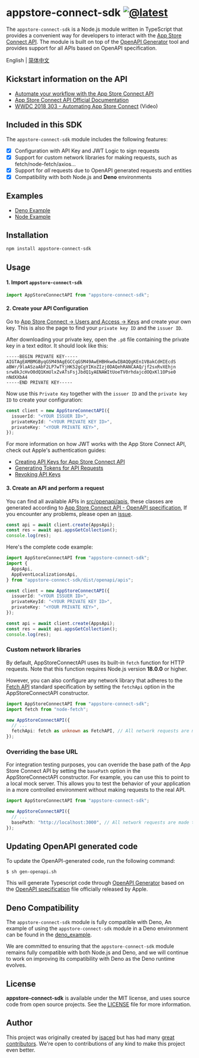 # appstore-connect-sdk [![@latest](https://img.shields.io/npm/v/appstore-connect-sdk.svg)](https://www.npmjs.com/package/appstore-connect-sdk)

The `appstore-connect-sdk` is a Node.js module written in TypeScript that provides a convenient way for developers to interact with the [App Store Connect API](https://developer.apple.com/app-store-connect/api/). The module is built on top of the [OpenAPI Generator](https://openapi-generator.tech/) tool and provides support for all APIs based on OpenAPI specification.

English | [简体中文](https://github.com/isaced/appstore-connect-sdk/blob/main/README_zh.md)

## Kickstart information on the API

- [Automate your workflow with the App Store Connect API](https://developer.apple.com/app-store-connect/api/)
- [App Store Connect API Official Documentation](https://developer.apple.com/documentation/appstoreconnectapi)
- [WWDC 2018 303 - Automating App Store Connect](https://developer.apple.com/videos/play/wwdc2018/303/) (Video)

## Included in this SDK

The `appstore-connect-sdk` module includes the following features:

- [x] Configuration with API Key and JWT Logic to sign requests
- [x] Support for custom network libraries for making requests, such as fetch/node-fetch/axios...
- [x] Support for _all_ requests due to OpenAPI generated requests and entities
- [x] Compatibility with both Node.js and **Deno** environments

## Examples

- [Deno Example](https://github.com/isaced/appstore-connect-sdk/tree/main/deno_example)
- [Node Example](https://github.com/isaced/appstore-connect-sdk/tree/main/node_example)

## Installation

```bash
npm install appstore-connect-sdk
```

## Usage

#### 1. Import `appstore-connect-sdk`

```typescript
import AppStoreConnectAPI from "appstore-connect-sdk";
```

#### 2. Create your API Configuration

Go to [App Store Connect -> Users and Access -> Keys](https://appstoreconnect.apple.com/access/api) and create your own key. This is also the page to find your `private key ID` and the `issuer ID`.

After downloading your private key, open the `.p8` file containing the private key in a text editor. It should look like this:

```
-----BEGIN PRIVATE KEY-----
AIGTAgEAMBMGByqGSM49AgEGCCqGSM49AwEHBHkwdwIBAQQgKEn1VBakCdHIEcdS
aBWr/9laASzaAbF2LP7wTYjHK52gCgYIKoZIzj0DAQehRANCAAQ/jf2sxRvXEhjn
srw8kJcHvO0dQ1KmUlxZvATsFsjJbdQ1yAENAWItUoeTV0rhdajcdOQxKl1OPse0
nNdXXbA4
-----END PRIVATE KEY-----
```

Now use this `Private Key` together with the `issuer ID` and the `private key ID` to create your configuration:

```typescript
const client = new AppStoreConnectAPI({
  issuerId: "<YOUR ISSUER ID>",
  privateKeyId: "<YOUR PRIVATE KEY ID>",
  privateKey: "<YOUR PRIVATE KEY>",
});
```

For more information on how JWT works with the App Store Connect API, check out Apple's authentication guides:

- [Creating API Keys for App Store Connect API](https://developer.apple.com/documentation/appstoreconnectapi/creating_api_keys_for_app_store_connect_api)
- [Generating Tokens for API Requests](https://developer.apple.com/documentation/appstoreconnectapi/generating_tokens_for_api_requests)
- [Revoking API Keys](https://developer.apple.com/documentation/appstoreconnectapi/revoking_api_keys)

#### 3. Create an API and perform a request

You can find all available APIs in [src/openapi/apis](https://github.com/isaced/appstore-connect-sdk/tree/main/src/openapi/apis), these classes are generated according to [App Store Connect API - OpenAPI specification](https://developer.apple.com/sample-code/app-store-connect/app-store-connect-openapi-specification.zip), If you encounter any problems, please open an [issue](https://github.com/isaced/appstore-connect-sdk/issues).

```typescript
const api = await client.create(AppsApi);
const res = await api.appsGetCollection();
console.log(res);
```

Here's the complete code example:

```typescript
import AppStoreConnectAPI from "appstore-connect-sdk";
import {
  AppsApi,
  AppEventLocalizationsApi,
} from "appstore-connect-sdk/dist/openapi/apis";

const client = new AppStoreConnectAPI({
  issuerId: "<YOUR ISSUER ID>",
  privateKeyId: "<YOUR PRIVATE KEY ID>",
  privateKey: "<YOUR PRIVATE KEY>",
});

const api = await client.create(AppsApi);
const res = await api.appsGetCollection();
console.log(res);
```

### Custom network libraries

By default, AppStoreConnectAPI uses its built-in `fetch` function for HTTP requests. Note that this function requires Node.js version **18.0.0** or higher.

However, you can also configure any network library that adheres to the [Fetch API](https://developer.mozilla.org/en-US/docs/Web/API/fetch) standard specification by setting the `fetchApi` option in the AppStoreConnectAPI constructor.

```typescript
import AppStoreConnectAPI from "appstore-connect-sdk";
import fetch from "node-fetch";

new AppStoreConnectAPI({
  // ...
  fetchApi: fetch as unknown as FetchAPI, // All network requests are made via node-fetch
});
```

### Overriding the base URL

For integration testing purposes, you can override the base path of the App Store Connect API by setting the `basePath` option in the AppStoreConnectAPI constructor. For example, you can use this to point to a local mock server. This allows you to test the behavior of your application in a more controlled environment without making requests to the real API.

```typescript
import AppStoreConnectAPI from "appstore-connect-sdk";

new AppStoreConnectAPI({
  // ...
  basePath: "http://localhost:3000", // All network requests are made to http://localhost:3000
});
```

## Updating OpenAPI generated code

To update the OpenAPI-generated code, run the following command:

```bash
$ sh gen-openapi.sh
```

This will generate Typescript code through [OpenAPI Generator](https://openapi-generator.tech/) based on the [OpenAPI specification](https://github.com/isaced/appstore-connect-sdk/blob/fdabb5bb414e9e3c02341ac1fa3238a5bfa15c30/app_store_connect_api_2.2_openapi.json) file officially released by Apple.

## Deno Compatibility

The `appstore-connect-sdk` module is fully compatible with Deno, An example of using the `appstore-connect-sdk` module in a Deno environment can be found in the [deno_example](https://github.com/isaced/appstore-connect-sdk/tree/main/deno_example).

We are committed to ensuring that the `appstore-connect-sdk` module remains fully compatible with both Node.js and Deno, and we will continue to work on improving its compatibility with Deno as the Deno runtime evolves.

## License

**appstore-connect-sdk** is available under the MIT license, and uses source code from open source projects. See the [LICENSE](https://github.com/isaced/appstore-connect-sdk/blob/main/LICENSE) file for more information.

## Author

This project was originally created by [isaced](https://github.com/isaced) but has had many [great contributors](https://github.com/isaced/appstore-connect-sdk/graphs/contributors). We're open to contributions of any kind to make this project even better.
